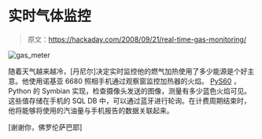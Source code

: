 # 实时气体监控

> 原文：<https://hackaday.com/2008/09/21/real-time-gas-monitoring/>

![](img/8193bdddfa61440e6d5123815f614cc0.png "gas_meter")

随着天气越来越冷，[丹尼尔]决定实时监控他的燃气加热使用了多少能源是个好主意。他使用诺基亚 6680 照相手机通过观察窗监控加热器的火焰。 [PyS60](http://wiki.opensource.nokia.com/projects/PyS60) ，Python 的 Symbian 实现，检查摄像头发送的图像，测量有多少蓝色火焰可见。这些值存储在手机的 SQL DB 中，可以通过蓝牙进行轮询。在计费周期结束时，他将能够将使用的汽油量与手机报告的数据关联起来。

[谢谢你，佛罗伦萨巴耶]